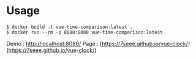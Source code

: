 # Usage

```
$ docker build -t vue-time-comparison:latest .
$ docker run --rm -p 8080:8080 vue-time-comparison:latest
```

Demo : [http://localhost:8080/](http://localhost:8080/)
Page : [https://7seee.github.io/vue-clock/](https://7seee.github.io/vue-clock/)
